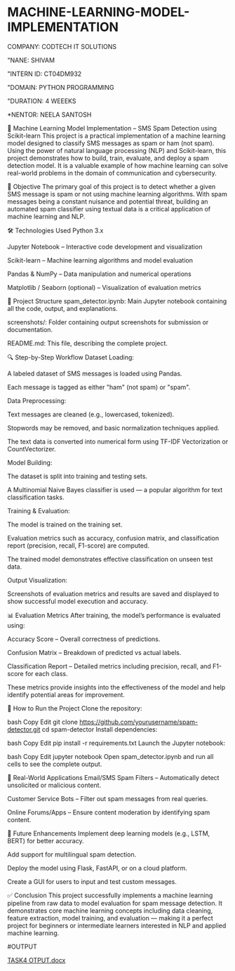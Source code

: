 # MACHINE-LEARNING-MODEL-IMPLEMENTATION

COMPANY: CODTECH IT SOLUTIONS

"NANE: SHIVAM

"INTERN ID: CT04DM932

"DOMAIN: PYTHON PROGRAMMING

"DURATION: 4 WEEEKS

*NENTOR: NEELA SANTOSH

🤖 Machine Learning Model Implementation – SMS Spam Detection using Scikit-learn
This project is a practical implementation of a machine learning model designed to classify SMS messages as spam or ham (not spam). Using the power of natural language processing (NLP) and Scikit-learn, this project demonstrates how to build, train, evaluate, and deploy a spam detection model. It is a valuable example of how machine learning can solve real-world problems in the domain of communication and cybersecurity.

🧠 Objective
The primary goal of this project is to detect whether a given SMS message is spam or not using machine learning algorithms. With spam messages being a constant nuisance and potential threat, building an automated spam classifier using textual data is a critical application of machine learning and NLP.

🛠️ Technologies Used
Python 3.x

Jupyter Notebook – Interactive code development and visualization

Scikit-learn – Machine learning algorithms and model evaluation

Pandas & NumPy – Data manipulation and numerical operations

Matplotlib / Seaborn (optional) – Visualization of evaluation metrics

📂 Project Structure
spam_detector.ipynb: Main Jupyter notebook containing all the code, output, and explanations.

screenshots/: Folder containing output screenshots for submission or documentation.

README.md: This file, describing the complete project.

🔍 Step-by-Step Workflow
Dataset Loading:

A labeled dataset of SMS messages is loaded using Pandas.

Each message is tagged as either "ham" (not spam) or "spam".

Data Preprocessing:

Text messages are cleaned (e.g., lowercased, tokenized).

Stopwords may be removed, and basic normalization techniques applied.

The text data is converted into numerical form using TF-IDF Vectorization or CountVectorizer.

Model Building:

The dataset is split into training and testing sets.

A Multinomial Naive Bayes classifier is used — a popular algorithm for text classification tasks.

Training & Evaluation:

The model is trained on the training set.

Evaluation metrics such as accuracy, confusion matrix, and classification report (precision, recall, F1-score) are computed.

The trained model demonstrates effective classification on unseen test data.

Output Visualization:

Screenshots of evaluation metrics and results are saved and displayed to show successful model execution and accuracy.

📊 Evaluation Metrics
After training, the model’s performance is evaluated using:

Accuracy Score – Overall correctness of predictions.

Confusion Matrix – Breakdown of predicted vs actual labels.

Classification Report – Detailed metrics including precision, recall, and F1-score for each class.

These metrics provide insights into the effectiveness of the model and help identify potential areas for improvement.

🚀 How to Run the Project
Clone the repository:

bash
Copy
Edit
git clone https://github.com/yourusername/spam-detector.git
cd spam-detector
Install dependencies:

bash
Copy
Edit
pip install -r requirements.txt
Launch the Jupyter notebook:

bash
Copy
Edit
jupyter notebook
Open spam_detector.ipynb and run all cells to see the complete output.

📌 Real-World Applications
Email/SMS Spam Filters – Automatically detect unsolicited or malicious content.

Customer Service Bots – Filter out spam messages from real queries.

Online Forums/Apps – Ensure content moderation by identifying spam content.

🌱 Future Enhancements
Implement deep learning models (e.g., LSTM, BERT) for better accuracy.

Add support for multilingual spam detection.

Deploy the model using Flask, FastAPI, or on a cloud platform.

Create a GUI for users to input and test custom messages.

✅ Conclusion
This project successfully implements a machine learning pipeline from raw data to model evaluation for spam message detection. It demonstrates core machine learning concepts including data cleaning, feature extraction, model training, and evaluation — making it a perfect project for beginners or intermediate learners interested in NLP and applied machine learning.

#OUTPUT 

[TASK4 OTPUT.docx](https://github.com/user-attachments/files/20878138/TASK4.OTPUT.docx)
